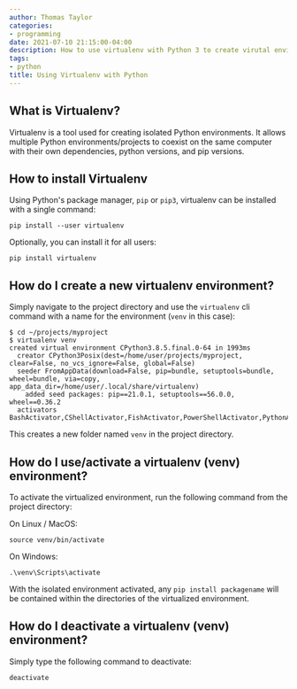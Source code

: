 ```yaml
---
author: Thomas Taylor
categories:
- programming
date: 2021-07-10 21:15:00-04:00
description: How to use virtualenv with Python 3 to create virutal environments.
tags:
- python
title: Using Virtualenv with Python
---
```


## What is Virtualenv?

Virtualenv is a tool used for creating isolated Python environments. It allows multiple Python environments/projects to coexist on the same computer with their own dependencies, python versions, and pip versions.

## How to install Virtualenv

Using Python's package manager, `pip` or `pip3`, virtualenv can be installed with a single command:

```shell
pip install --user virtualenv
```

Optionally, you can install it for all users:

```shell
pip install virtualenv
```

## How do I create a new virtualenv environment?

Simply navigate to the project directory and use the `virtualenv` cli command with a name for the environment (`venv` in this case):

```shell
$ cd ~/projects/myproject
$ virtualenv venv
created virtual environment CPython3.8.5.final.0-64 in 1993ms
  creator CPython3Posix(dest=/home/user/projects/myproject, clear=False, no_vcs_ignore=False, global=False)
  seeder FromAppData(download=False, pip=bundle, setuptools=bundle, wheel=bundle, via=copy, app_data_dir=/home/user/.local/share/virtualenv)
    added seed packages: pip==21.0.1, setuptools==56.0.0, wheel==0.36.2
  activators BashActivator,CShellActivator,FishActivator,PowerShellActivator,PythonActivator,XonshActivator
``` 

This creates a new folder named `venv` in the project directory.

## How do I use/activate a virtualenv (venv) environment?

To activate the virtualized environment, run the following command from the project directory:

On Linux / MacOS:

```shell
source venv/bin/activate
```

On Windows:

```shell
.\venv\Scripts\activate
```

With the isolated environment activated, any `pip install packagename` will be contained within the directories of the virtualized environment.

## How do I deactivate a virtualenv (venv) environment?

Simply type the following command to deactivate:

```shell
deactivate
```